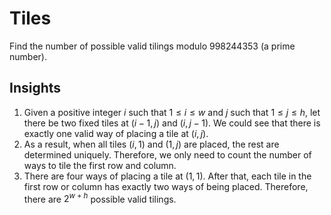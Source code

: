 # Tiles

Find the number of possible valid tilings modulo $998244353$ (a prime number).

## Insights

1. Given a positive integer $i$ such that $1\leq{i}\leq{w}$ and $j$ such that $1\leq{j}\leq{h}$, let there be two fixed tiles at $(i-1, j)$ and $(i, j-1)$. We could see that there is exactly one valid way of placing a tile at $(i, j)$.
2. As a result, when all tiles $(i, 1)$ and $(1, j)$ are placed, the rest are determined uniquely. Therefore, we only need to count the number of ways to tile the first row and column.
3. There are four ways of placing a tile at $(1, 1)$. After that, each tile in the first row or column has exactly two ways of being placed. Therefore, there are $2^{w+h}$ possible valid tilings.

